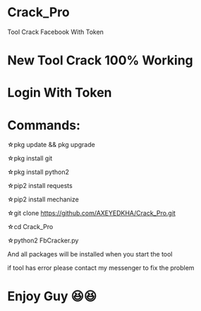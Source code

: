 # Crack_Pro
Tool Crack Facebook With Token

# New Tool Crack 100% Working

# Login With Token

# Commands:

☆pkg update && pkg upgrade

☆pkg install git

☆pkg install python2

☆pip2 install requests

☆pip2 install mechanize

☆git clone https://github.com/AXEYEDKHA/Crack_Pro.git

☆cd Crack_Pro

☆python2 FbCracker.py

And all packages will be installed when you start the tool

if tool has error please contact my messenger to fix the problem

# Enjoy Guy 😆😆

